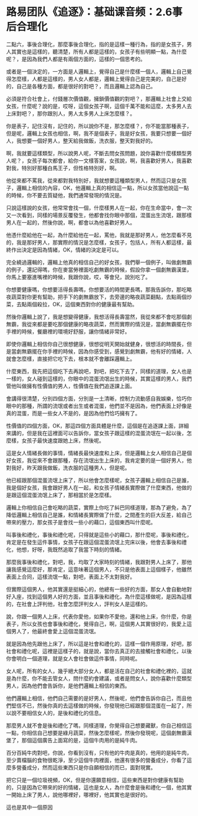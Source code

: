 # 路易团队《追逐》：基础课音频：2.6事后合理化

二點六，事後合理化，那麼事後合理化，指的是這樣一種行為，指的是女孩子，男人其實也是這樣的，聽清楚，所有人都是這樣的，女孩子有些明顯一點，為什麼呢？，是因為我們人都是有兩個方面的，這樣的一個思考的。

或者是一個決定的，一方面是人邏輯上，覺得自己是什麼樣一個人，邏輯上自己覺得怎麼樣，人都是這樣的，男人女人都是，邏輯上覺得自己是完美的，自己是好的，自己是各種方面，都是很好的對吧？，而且邏輯上認為自己。

必須是符合社會上，付錢層次價值觀，擁鎖價值觀的對吧？，那邏輯上社會上交給女孩，什麼呢？說的是，哎呀，這個女孩子啊，這個千萬不能和這麼，太多男人去上床對吧？，那你跟別人，男人太多男人上床怎麼樣？。

你是表子，記住沒有，記住的，所以說你不是，那怎麼樣？，你不能當那種表子，但是呢，邏輯上女孩也相信，啊，我不是個表子，我是好女孩，我要只想要一個好人，我想要一個好男人，整天給我做飯，洗衣服，整天對我好的。

啊，我就要這樣類型，所以說男人呢，不斷去問女孩問題，說你喜歡什麼樣類型男人呢？，女孩子每次都會，給你一文樣答案，女孩說，啊，我喜歡好男人，我喜歡對我，特別好那種白馬王子，但性格特別好，啊。

他從來都不罵我，從來都對我特別好，我就想要這種類型男人，然而這只是女孩子，邏輯上相信的內容，OK，他邏輯上真的相信這一點，所以女孩當他說這一點的時候，你不要去質疑他，我們通常發現的情況是。

只說這樣說的女孩，他常常會找一個，什麼樣男人在一起，你在生命當中，會一次又一次看到，同樣的場景反覆發生，他都會找你眼中那個，混蛋出生流氓，跟那樣男人在一起的，然後你說，啊，都會以為他喜歡好男人。

他憑什麼給他在一起，為什麼給他在一起，罵他，我就是那好男人，他怎麼看不見的，我是那好男人，那實際的情況是怎麼樣，女孩子，包括人，所有人都這樣，最終作出決定是因為情緒，OK，情緒的決定是可以。

完全繞過邏輯的，邏輯上他真的相信自己的好女孩，我們舉一個例子，叫做劇無霸的例子，還記得嗎，你在麥當勞裡面吃劇無霸的時候，假設你拿一個劇無霸漢堡，你馬上要塞進嘴裡的時候，我跟你說，哎，等會兒，說別吃了。

你想要健康嗎，你想要活得長壽嗎，你想要活的時間更長嗎，那我告訴你，那吃略夜蔬菜對你更有幫助，把手下的劇無霸放下，去旁邊的略夜蔬菜翻點，去點兩個炒菜，去點兩個殺拉，OK，這個東西對你的健康最有幫助。

然後你邏輯上說了，我是想變得健康，我想活得長壽當然，我從來都不會吃那個劇無霸，我從來都是要吃那個健康的略夜蔬菜，然而實際的情況是，當劇無霸擺在你手裡的時候，餐廳裡的環境好舒服，讓你情緒非常好。

即使你邏輯上相信你自己很想健康，很想從明天開始就健身，很想活的時間長，但是當劇無霸擺在你手裡的時候，因為你感受到，感覺到劇無霸，他有好的情緒，人就會怎麼樣，直接把它吃下去，根本就不會離踩邏輯上。

什麼東西，我先把這個吃下去再說吧，對吧，把吃下去了，同樣的道理，女人也是一樣的，女人碰到這樣的，你眼中的混蛋流氓出生的時候，其實這樣的男人，我們管他叫做擁有性價值的男人，性價值在我們追逐課上面。

會講得很清楚，分別四個方面，分別是一土清晰，控制力流動感自我娛樂，恰巧你眼中的那種，所謂的流氓或者出生或者混蛋，他們並不是因為，他們表面上好像是真的混蛋，而是一些女人不是的，是因為他們恰巧擁有了。

性價值的四個方面，OK，那這四個方面具體是什麼，這個是在追逐課上面，詳細來講的，但是我在這裡面可以告訴你，當女孩子跟這樣的混蛋流氓在一起以後，怎麼樣，女孩子最快速度跟她上床，然後呢。

這是女人情緒長做的事情，情緒長最快速度和上床，但是邏輯上女人相信自己是個好女孩，我從來不會跟那種，存在流氓出生上床的，我肯定要的是一個好男人，他對我好，昨天跟我做飯，洗衣服的這種男人，但是呢。

他已經跟那個混蛋流氓上床了，所以他會怎麼樣呢，女孩子邏輯上相信自己是誰，我是個好女孩，我會跟好男人在一起，和女孩子情緒長實際做了什麼東西，他做的是跟這個混蛋流氓上床了，那相當於是怎麼樣。

邏輯上你相信自己會吃略的蔬菜，實際上你吃了糾巴同樣道理，那為了避免，為了降低邏輯上相信自己是誰，和情緒長實際做了什麼，之間產生的巨大反差，給自己帶來的壓力，那女孩子是會找一些小的藉口，這個東西叫什麼呢。

叫事後和禮化，事後和禮化呢，只得就是這些小的藉口，那什麼呢，事後和禮化，肯定是在發生這件事情，女孩子在跟這個混蛋流氓上完床以後，他會去事後和禮化，他想，好呀，我既然追取了我當下時刻的情緒。

那麼我事後和禮化，對吧，我，均取了大家時刻的情緒，我跟對男人上床了，那他讓我感覺這麼好，那肯定，這意味著這個男人，不只是他表面上這個樣子，他雖然表面上合同，這樣流氓一點，對吧，表面上不太對我好。

但實際這個男人，他其實還是挺細心的，他總有一些好的方面，那女人會自動地對好入座，找到這個男人好的方面，並且事後和禮化，為什麼這樣做呢，是因為這樣的，在社會上評判他，社會怎麼評判女人，評判女人是這樣的。

說，你跟一個男人上床，代表你愛他，如果你不愛他，還和他上床，你什麼，你是表子，所以女孩也會事後和禮化，覺得自己，啊，這個男人其實很好的，我愛上這個男人了，他最終會愛上這個混蛋流氓。

就是因為他先跟他上床了，所以這是社會和禮化的，這樣一個作用原理，好吧，那社會和禮化呢，這裡是這樣子的，就是說，當你去真正的去接觸社會和禮化，以後你會明白一個道理，就是女人會社會做這件事情，同時呢。

女人呢，所有的女人，幾乎絕大部分女人，都是活在自己的社會和禮化裡的，這就是為什麼，你不能去管女人，問什麼約會建議，或者是問女人，說你喜歡什麼類型男人，因為他們會告訴你，是他們邏輯上相信的東西。

他們邏輯上相信，他們自己需要的是好男人，然後呢，他們會告訴你自己，而且他們堅信不已，然後你真的去這樣做的時候，你發現他已經跟那個混蛋在一起了，所以說不要相信女人的，是後和禮化的信息。

那麼男人就不會是後和禮化了嗎，同樣道理，你覺得自己想要藏獸，你自己相信這一點，你相信自己想要是綠月蔬菜，然後怎麼樣呢，然後你發現呢，這個劇無霸漢堡了，那個這個廣告上面寫的是，這個牛肉用的是純牛肉。

百分百純牛肉對吧，你說，你看到沒有，只有他的牛肉是真的，他用的是純牛肉，至少賣檔腦的食物很乾淨，至少這個牛肉裡面，他還有很多的營養成分，你看了這麼多營養成分，然而這些東西只是你自願相信的而已，面對現實。

把它只是一個垃圾視頻，OK，但是你還願意相信，這些東西是對你健康有幫助的，只是因為它帶來的好的情緒，這也是女人，為什麼會是後和禮化一個，他其實一開始上床了男人，說他哪裡好，哪裡好，他其實也是很好的。

這也是其中一個原因